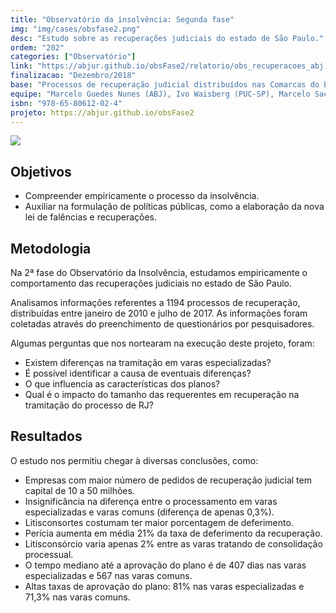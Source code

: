 ```yaml
---
title: "Observatório da insolvência: Segunda fase"
img: "img/cases/obsfase2.png"
desc: "Estudo sobre as recuperações judiciais do estado de São Paulo."
ordem: "202"
categories: ["Observatório"]
link: "https://abjur.github.io/obsFase2/relatorio/obs_recuperacoes_abj.pdf"
finalizacao: "Dezembro/2018"
base: "Processos de recuperação judicial distribuídos nas Comarcas do Estado de São Paulo entre janeiro de 2010 e julho de 2017"
equipe: "Marcelo Guedes Nunes (ABJ), Ivo Waisberg (PUC-SP), Marcelo Sacramone (PUC-SP) e Fernando Corrêa (ABJ), Julio Trecenti (ABJ)"
isbn: "978-65-80612-02-4"
projeto: https://abjur.github.io/obsFase2
---
```


![](/img/cases/obsfase2.png)

## Objetivos

- Compreender empiricamente o processo da insolvência.
- Auxiliar na formulação de políticas públicas, como a elaboração da nova lei de falências e recuperações.

## Metodologia

Na 2ª fase do Observatório da Insolvência, estudamos empiricamente o comportamento das recuperações judiciais no estado de São Paulo.

Analisamos informações referentes a 1194 processos de recuperação, distribuídas entre janeiro de 2010 e julho de 2017. As informações foram coletadas através do preenchimento de questionários por pesquisadores.

Algumas perguntas que nos nortearam na execução deste projeto, foram:

- Existem diferenças na tramitação em varas especializadas?
- É possível identificar a causa de eventuais diferenças?
- O que influencia as características dos planos?
- Qual é o impacto do tamanho das requerentes em recuperação na tramitação do processo de RJ?

## Resultados

O estudo nos permitiu chegar à diversas conclusões, como:

- Empresas com maior número de pedidos de recuperação judicial tem capital de 10 a 50 milhões.
- Insignificância na diferença entre o processamento em varas especializadas e varas comuns (diferença de apenas 0,3%).
- Litisconsortes costumam ter maior porcentagem de deferimento.
- Perícia aumenta em média 21% da taxa de deferimento da recuperação.
- Litisconsórcio varia apenas 2% entre as varas tratando de consolidação processual.
- O tempo mediano até a aprovação do plano é de 407 dias nas varas especializadas e 567 nas varas comuns.
- Altas taxas de aprovação do plano: 81% nas varas especializadas e 71,3% nas varas comuns.

